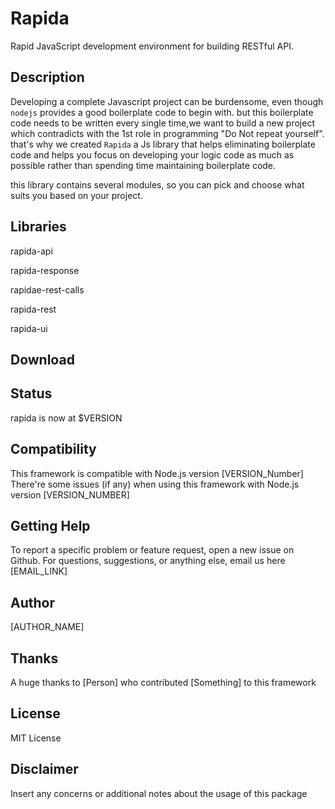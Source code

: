 # Rapida

Rapid JavaScript development environment for building RESTful API.

## Description

Developing a complete Javascript project can be burdensome, even though `nodejs` provides a good boilerplate code to begin with.
but this boilerplate code needs to be written every single time,we want to build  a new project which contradicts with the 1st role in programming "Do Not repeat yourself".
that's why we created `Rapida`  a Js library that helps eliminating boilerplate code and helps you focus on developing your logic code as much as possible rather than spending time maintaining boilerplate code.

this library contains several modules, so you can pick and choose what suits you based on your project.

## Libraries

rapida-api

rapida-response

rapidae-rest-calls

rapida-rest

rapida-ui

## Download

## Status

rapida is now at $VERSION

## Compatibility

This framework is compatible with Node.js version [VERSION_Number]
There're some issues (if any) when using this framework with Node.js version [VERSION_NUMBER]

## Getting Help

 To report a specific problem or feature request, open a new issue on Github. For questions, suggestions, or anything else, email us here [EMAIL_LINK]

## Author

[AUTHOR_NAME]

## Thanks

A huge thanks to [Person] who contributed [Something] to this framework

## License

MIT License

## Disclaimer

Insert any concerns or additional notes about the usage of this package

